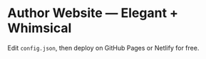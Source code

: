 # Author Website — Elegant + Whimsical

Edit `config.json`, then deploy on GitHub Pages or Netlify for free.
